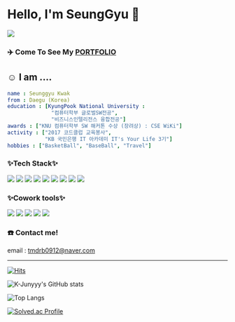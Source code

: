 
# Hello, I'm SeungGyu 👏

<img src="https://2.gall-gif.com/hygall/files/attach/images/82/557/552/189/1786b119778bb1ca718047c3a20e7285.gif" />

### ✈️ Come To See My <a href="">PORTFOLIO</a>

## ☺️ I am ....
```yaml
name : Seunggyu Kwak
from : Daegu (Korea)
education : [KyungPook National University :
              "컴퓨터학부 글로벌SW전공",
              "비즈니스인텔리전스 융합전공"]
awards : ["KNU 컴퓨터학부 SW 해커톤 수상 (장려상) : CSE WiKi"]
activity : ["2017 코드클럽 교육봉사",
            "KB 국민은행 IT 아카데미 IT's Your Life 3기"]
hobbies : ["BasketBall", "BaseBall", "Travel"]
```
### ✨Tech Stack✨
<img src="https://img.shields.io/badge/python-3776AB?style=for-the-badge&logo=python&logoColor=white"> <img src="https://img.shields.io/badge/javascript-F7DF1E?style=for-the-badge&logo=javascript&logoColor=black"> <img src="https://img.shields.io/badge/css3-1572B6?style=for-the-badge&logo=css3&logoColor=white"> <img src="https://img.shields.io/badge/scss-CC6699?style=for-the-badge&logo=sass&logoColor=white"> <img src="https://img.shields.io/badge/html5-E34F26?style=for-the-badge&logo=html5&logoColor=white"> <img src="https://img.shields.io/badge/react-61DAFB?style=for-the-badge&logo=react&logoColor=black"> <img src="https://img.shields.io/badge/typescript-3178C6?style=for-the-badge&logo=typescript&logoColor=white"> <img src="https://img.shields.io/badge/java-F7DF1E?style=for-the-badge&logo=java&logoColor=white"> <img src="https://img.shields.io/badge/Oracle-F80000?style=for-the-badge&logo=Oracle&logoColor=white">

### ✨Cowork tools✨
<img src="https://img.shields.io/badge/git-F05032?style=for-the-badge&logo=git&logoColor=white"> <img src="https://img.shields.io/badge/GitHub-181717?style=for-the-badge&logo=GitHub&logoColor=white"> <img src="https://img.shields.io/badge/GitKraken-179287?style=for-the-badge&logo=GitKraken&logoColor=white"> <img src="https://img.shields.io/badge/Notion-000000?style=for-the-badge&logo=Notion&logoColor=white"> <img src="https://img.shields.io/badge/Figma-F24E1E?style=for-the-badge&logo=Figma&logoColor=white"> 

### ☎️ Contact me!
email : tmdrb0912@naver.com

* * *
[![Hits](https://hits.seeyoufarm.com/api/count/incr/badge.svg?url=https%3A%2F%2Fgithub.com%2FSeungGyu-Kwak&count_bg=%236EA4E5&title_bg=%231B1BD1&icon=&icon_color=%23E7E7E7&title=hits&edge_flat=false)](https://hits.seeyoufarm.com)

![K-Junyyy's GitHub stats](https://github-readme-stats.vercel.app/api?username=seunggyu-kwak&show_icons=true&theme=gruvbox)

![Top Langs](https://github-readme-stats.vercel.app/api/top-langs/?username=seunggyu-kwak&layout=compact&theme=gruvbox)

[![Solved.ac Profile](http://mazassumnida.wtf/api/v2/generate_badge?boj=kwaktisu)](https://solved.ac/kwaktisu)
